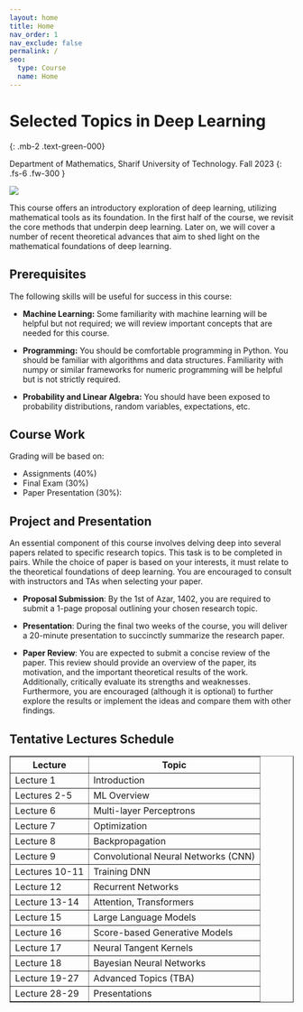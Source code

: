 ```yaml
---
layout: home
title: Home
nav_order: 1
nav_exclude: false
permalink: /
seo:
  type: Course
  name: Home
---
```


# Selected Topics in Deep Learning
{: .mb-2 .text-green-000}

Department of Mathematics, Sharif University of Technology. Fall 2023
{: .fs-6 .fw-300 }

![](https://ehsanmousavi1.github.io/NeuralNetwork/assets/images/site-banner.png)

This course offers an introductory exploration of deep learning, utilizing mathematical tools as its foundation. In the first half of the course, we revisit the core methods that underpin deep learning. Later on, we will cover a number of recent theoretical advances that aim to shed light on the mathematical foundations of deep learning.

## Prerequisites
The following skills will be useful for success in this course:

* **Machine Learning:** Some familiarity with machine learning will be helpful but not required; we will review important concepts that are needed for this course.

* **Programming:** You should be comfortable programming in Python. You should be familiar with algorithms and data structures. Familiarity with numpy or similar frameworks for numeric programming will be helpful but is not strictly required.

* **Probability and Linear Algebra:** You should have been exposed to probability distributions, random variables, expectations, etc.


## Course Work
Grading will be based on:
* Assignments (40%)
* Final Exam (30%)
* Paper Presentation (30%):


## Project and Presentation
An essential component of this course involves delving deep into several papers related to specific research topics. This task is to be completed in pairs. While the choice of paper is based on your interests, it must relate to the theoretical foundations of deep learning. You are encouraged to consult with instructors and TAs when selecting your paper.

* **Proposal Submission**: By the 1st of Azar, 1402, you are required to submit a 1-page proposal outlining your chosen research topic.

* **Presentation**: During the final two weeks of the course, you will deliver a 20-minute presentation to succinctly summarize the research paper.

* **Paper Review**: You are expected to submit a concise review of the paper. This review should provide an overview of the paper, its motivation, and the important theoretical results of the work. Additionally, critically evaluate its strengths and weaknesses. Furthermore, you are encouraged (although it is optional) to further explore the results or implement the ideas and compare them with other findings.


## Tentative Lectures Schedule
<style type="text/css">
.tg  {border-collapse:collapse;border-spacing:0;margin:0px auto;}
.tg td{border-color:black;border-style:solid;border-width:1px;font-family:Arial, sans-serif;font-size:14px;
  overflow:hidden;padding:10px 5px;word-break:normal;}
.tg th{border-color:black;border-style:solid;border-width:1px;font-family:Arial, sans-serif;font-size:14px;
  font-weight:normal;overflow:hidden;padding:10px 5px;word-break:normal;}
.tg .tg-mz35{border-color:#7a7fe5;text-align:center;}
</style>
<table border="1">
  <tr>
    <th>Lecture</th>
    <th>Topic</th>
  </tr>
  <tr>
    <td>Lecture 1</td>
    <td>Introduction</td>
  </tr>
  <tr>
    <td>Lectures 2-5</td>
    <td>ML Overview</td>
  </tr>
  <tr>
    <td>Lecture 6</td>
    <td>Multi-layer Perceptrons</td>
  </tr>
  <tr>
    <td>Lecture 7</td>
    <td>Optimization</td>
  </tr>
  <tr>
    <td>Lecture 8</td>
    <td>Backpropagation</td>
  </tr>
  <tr>
    <td>Lecture 9</td>
    <td>Convolutional Neural Networks (CNN)</td>
  </tr>
  <tr>
    <td>Lectures 10-11</td>
    <td>Training DNN</td>
  </tr>
  <tr>
    <td>Lecture 12</td>
    <td>Recurrent Networks</td>
  </tr>
  <tr>
    <td>Lecture 13-14</td>
    <td>Attention, Transformers</td>
  </tr>
  <tr>
    <td>Lecture 15</td>
    <td>Large Language Models</td>
  </tr>
  <tr>
    <td>Lecture 16</td>
    <td>Score-based Generative Models</td>
  </tr>
  <tr>
    <td>Lecture 17</td>
    <td>Neural Tangent Kernels</td>
  </tr>
  <tr>
    <td>Lecture 18</td>
    <td>Bayesian Neural Networks</td>
  </tr>
  <tr>
    <td>Lecture 19-27</td>
    <td>Advanced Topics (TBA)</td>
  </tr>
  <tr>
    <td>Lecture 28-29</td>
    <td>Presentations</td>
  </tr>
</table>
